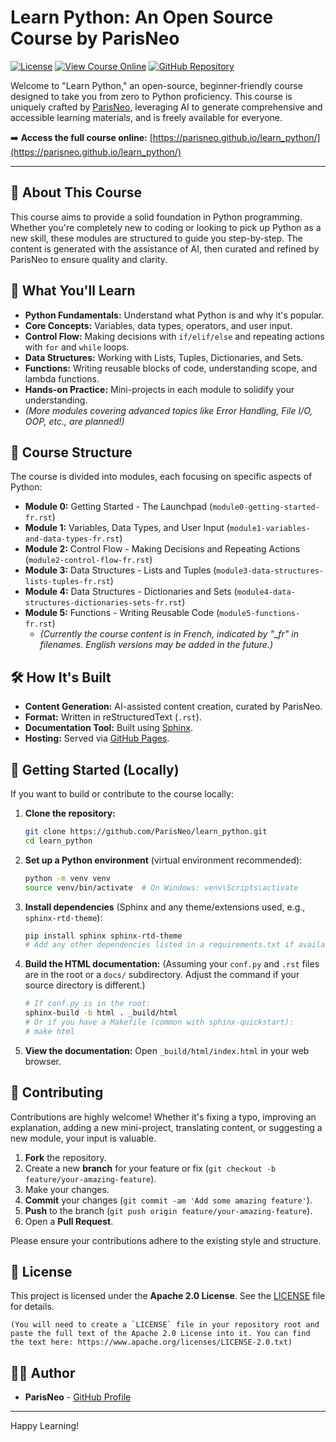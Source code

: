 # Learn Python: An Open Source Course by ParisNeo

[![License](https://img.shields.io/badge/License-Apache_2.0-blue.svg)](https://opensource.org/licenses/Apache-2.0)
[![View Course Online](https://img.shields.io/badge/View%20Course-Online-brightgreen)](https://parisneo.github.io/learn_python/)
[![GitHub Repository](https://img.shields.io/badge/GitHub-Repo-blue?logo=github)](https://github.com/ParisNeo/learn_python)

Welcome to "Learn Python," an open-source, beginner-friendly course designed to take you from zero to Python proficiency. This course is uniquely crafted by [ParisNeo](https://github.com/ParisNeo), leveraging AI to generate comprehensive and accessible learning materials, and is freely available for everyone.

➡️ **Access the full course online:** [https://parisneo.github.io/learn_python/](https://parisneo.github.io/learn_python/)

---

## 🌟 About This Course

This course aims to provide a solid foundation in Python programming. Whether you're completely new to coding or looking to pick up Python as a new skill, these modules are structured to guide you step-by-step. The content is generated with the assistance of AI, then curated and refined by ParisNeo to ensure quality and clarity.

## 🎯 What You'll Learn

*   **Python Fundamentals:** Understand what Python is and why it's popular.
*   **Core Concepts:** Variables, data types, operators, and user input.
*   **Control Flow:** Making decisions with `if/elif/else` and repeating actions with `for` and `while` loops.
*   **Data Structures:** Working with Lists, Tuples, Dictionaries, and Sets.
*   **Functions:** Writing reusable blocks of code, understanding scope, and lambda functions.
*   **Hands-on Practice:** Mini-projects in each module to solidify your understanding.
*   *(More modules covering advanced topics like Error Handling, File I/O, OOP, etc., are planned!)*

## 📖 Course Structure

The course is divided into modules, each focusing on specific aspects of Python:

*   **Module 0:** Getting Started - The Launchpad (`module0-getting-started-fr.rst`)
*   **Module 1:** Variables, Data Types, and User Input (`module1-variables-and-data-types-fr.rst`)
*   **Module 2:** Control Flow - Making Decisions and Repeating Actions (`module2-control-flow-fr.rst`)
*   **Module 3:** Data Structures - Lists and Tuples (`module3-data-structures-lists-tuples-fr.rst`)
*   **Module 4:** Data Structures - Dictionaries and Sets (`module4-data-structures-dictionaries-sets-fr.rst`)
*   **Module 5:** Functions - Writing Reusable Code (`module5-functions-fr.rst`)
    *   *(Currently the course content is in French, indicated by "_fr" in filenames. English versions may be added in the future.)*

## 🛠️ How It's Built

*   **Content Generation:** AI-assisted content creation, curated by ParisNeo.
*   **Format:** Written in reStructuredText (`.rst`).
*   **Documentation Tool:** Built using [Sphinx](https://www.sphinx-doc.org/).
*   **Hosting:** Served via [GitHub Pages](https://pages.github.com/).

## 🚀 Getting Started (Locally)

If you want to build or contribute to the course locally:

1.  **Clone the repository:**
    ```bash
    git clone https://github.com/ParisNeo/learn_python.git
    cd learn_python
    ```
2.  **Set up a Python environment** (virtual environment recommended):
    ```bash
    python -m venv venv
    source venv/bin/activate  # On Windows: venv\Scripts\activate
    ```
3.  **Install dependencies** (Sphinx and any theme/extensions used, e.g., `sphinx-rtd-theme`):
    ```bash
    pip install sphinx sphinx-rtd-theme
    # Add any other dependencies listed in a requirements.txt if available
    ```
4.  **Build the HTML documentation:**
    (Assuming your `conf.py` and `.rst` files are in the root or a `docs/` subdirectory. Adjust the command if your source directory is different.)
    ```bash
    # If conf.py is in the root:
    sphinx-build -b html . _build/html
    # Or if you have a Makefile (common with sphinx-quickstart):
    # make html
    ```
5.  **View the documentation:**
    Open `_build/html/index.html` in your web browser.

## 🤝 Contributing

Contributions are highly welcome! Whether it's fixing a typo, improving an explanation, adding a new mini-project, translating content, or suggesting a new module, your input is valuable.

1.  **Fork** the repository.
2.  Create a new **branch** for your feature or fix (`git checkout -b feature/your-amazing-feature`).
3.  Make your changes.
4.  **Commit** your changes (`git commit -am 'Add some amazing feature'`).
5.  **Push** to the branch (`git push origin feature/your-amazing-feature`).
6.  Open a **Pull Request**.

Please ensure your contributions adhere to the existing style and structure.

## 📜 License

This project is licensed under the **Apache 2.0 License**. See the [LICENSE](LICENSE) file for details.

```
(You will need to create a `LICENSE` file in your repository root and paste the full text of the Apache 2.0 License into it. You can find the text here: https://www.apache.org/licenses/LICENSE-2.0.txt)
```

## 🧑‍💻 Author

*   **ParisNeo** - [GitHub Profile](https://github.com/ParisNeo)

---

Happy Learning!
